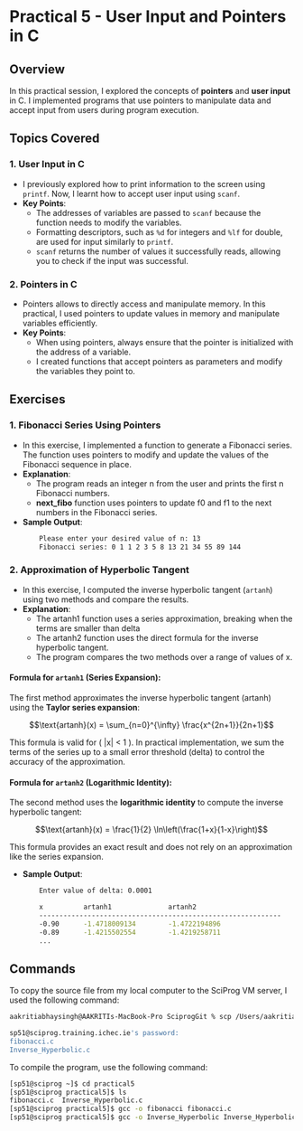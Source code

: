 # Practical 5 - User Input and Pointers in C

## Overview

In this practical session, I explored the concepts of **pointers** and **user input** in C. I implemented programs that use pointers to manipulate data and accept input from users during program execution.

## Topics Covered

### 1. **User Input in C**
- I previously explored how to print information to the screen using `printf`. Now, I learnt how to accept user input using `scanf`.
- **Key Points**:
  - The addresses of variables are passed to `scanf` because the function needs to modify the variables.
  - Formatting descriptors, such as `%d` for integers and `%lf` for double, are used for input similarly to `printf`.
  - `scanf` returns the number of values it successfully reads, allowing you to check if the input was successful.

### 2. **Pointers in C**
- Pointers allows to directly access and manipulate memory. In this practical, I used pointers to update values in memory and manipulate variables efficiently.
- **Key Points**:
  - When using pointers, always ensure that the pointer is initialized with the address of a variable.
  - I created functions that accept pointers as parameters and modify the variables they point to.

## Exercises

### 1. Fibonacci Series Using Pointers
- In this exercise, I implemented a function to generate a Fibonacci series. The function uses pointers to modify and update the values of the Fibonacci sequence in place.
- **Explanation**:
  - The program reads an integer n from the user and prints the first n Fibonacci numbers.
  - **next_fibo** function uses pointers to update f0 and f1 to the next numbers in the Fibonacci series.
- **Sample Output**:
    ```bash
        Please enter your desired value of n: 13
        Fibonacci series: 0 1 1 2 3 5 8 13 21 34 55 89 144
    ```

### 2. Approximation of Hyperbolic Tangent
- In this exercise, I computed the inverse hyperbolic tangent (`artanh`) using two methods and compare the results.
- **Explanation**:
  - The artanh1 function uses a series approximation, breaking when the terms are smaller than delta
  - The artanh2 function uses the direct formula for the inverse hyperbolic tangent.
  - The program compares the two methods over a range of values of x.
#### Formula for `artanh1` (Series Expansion):
The first method approximates the inverse hyperbolic tangent (artanh) using the **Taylor series expansion**:
```math
\text{artanh}(x) = \sum_{n=0}^{\infty} \frac{x^{2n+1}}{2n+1}
```



This formula is valid for \( |x| < 1 \). In practical implementation, we sum the terms of the series up to a small error threshold (delta) to control the accuracy of the approximation.

#### Formula for `artanh2` (Logarithmic Identity):
The second method uses the **logarithmic identity** to compute the inverse hyperbolic tangent:
```math
\text{artanh}(x) = \frac{1}{2} \ln\left(\frac{1+x}{1-x}\right)
```


This formula provides an exact result and does not rely on an approximation like the series expansion.

- **Sample Output**:
    ```bash
        Enter value of delta: 0.0001

        x          artanh1              artanh2             
        ------------------------------------------------------------
        -0.90      -1.4718009134        -1.4722194896       
        -0.89      -1.4215502554        -1.4219258711       
        ...
    ```

## Commands

To copy the source file from my local computer to the SciProg VM server, I used the following command:

```bash
aakritiabhaysingh@AAKRITIs-MacBook-Pro SciprogGit % scp /Users/aakritiabhaysingh/Desktop/UCD/ICHEC/SciprogGit/practical5/fibonacci.c /Users/aakritiabhaysingh/Desktop/UCD/ICHEC/SciprogGit/practical5/Inverse_Hyperbolic.c sp51@sciprog.training.ichec.ie:~/practical5/

sp51@sciprog.training.ichec.ie's password: 
fibonacci.c                                                                                 100%  463    30.0KB/s   00:00    
Inverse_Hyperbolic.c   
```

To compile the program, use the following command:

```bash
[sp51@sciprog ~]$ cd practical5
[sp51@sciprog practical5]$ ls
fibonacci.c  Inverse_Hyperbolic.c
[sp51@sciprog practical5]$ gcc -o fibonacci fibonacci.c 
[sp51@sciprog practical5]$ gcc -o Inverse_Hyperbolic Inverse_Hyperbolic.c -lm
```







